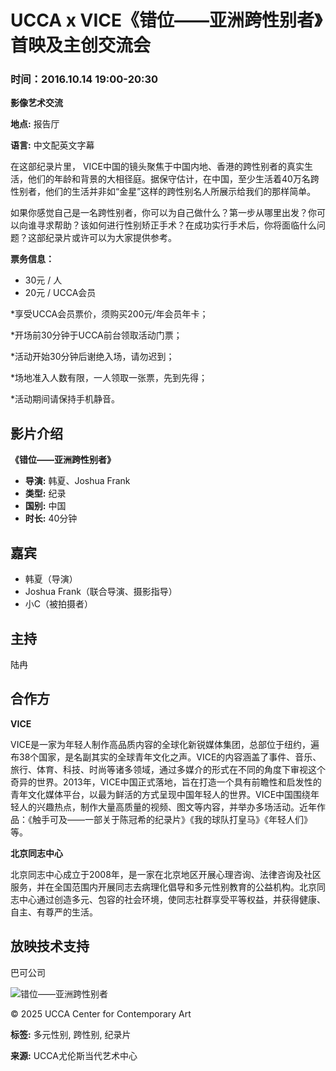 # UCCA x VICE《错位——亚洲跨性别者》首映及主创交流会

### 时间：2016.10.14 19:00-20:30

**影像艺术交流**

**地点:** 报告厅

**语言:** 中文配英文字幕

在这部纪录片里， VICE中国的镜头聚焦于中国内地、香港的跨性别者的真实生活，他们的年龄和背景的大相径庭。据保守估计，在中国，至少生活着40万名跨性别者，他们的生活并非如“金星”这样的跨性别名人所展示给我们的那样简单。

如果你感觉自己是一名跨性别者，你可以为自己做什么？第一步从哪里出发？你可以向谁寻求帮助？该如何进行性别矫正手术？在成功实行手术后，你将面临什么问题？这部纪录片或许可以为大家提供参考。

**票务信息：**

- 30元 / 人
- 20元 / UCCA会员

\*享受UCCA会员票价，须购买200元/年会员年卡；

\*开场前30分钟于UCCA前台领取活动门票；

\*活动开始30分钟后谢绝入场，请勿迟到；

\*场地准入人数有限，一人领取一张票，先到先得；

\*活动期间请保持手机静音。

## 影片介绍

**《错位——亚洲跨性别者》**

- **导演:** 韩夏、Joshua Frank
- **类型:** 纪录
- **国别:** 中国
- **时长:** 40分钟

## 嘉宾

- 韩夏（导演）
- Joshua Frank（联合导演、摄影指导）
- 小C（被拍摄者）

## 主持

陆冉

## 合作方

**VICE**

VICE是一家为年轻人制作高品质内容的全球化新锐媒体集团，总部位于纽约，遍布38个国家，是名副其实的全球青年文化之声。VICE的内容涵盖了事件、音乐、旅行、体育、科技、时尚等诸多领域，通过多媒介的形式在不同的角度下审视这个奇异的世界。2013年，VICE中国正式落地，旨在打造一个具有前瞻性和启发性的青年文化媒体平台，以最为鲜活的方式呈现中国年轻人的世界。VICE中国围绕年轻人的兴趣热点，制作大量高质量的视频、图文等内容，并举办多场活动。近年作品：《触手可及——一部关于陈冠希的纪录片》《我的球队打皇马》《年轻人们》等。

**北京同志中心**

北京同志中心成立于2008年，是一家在北京地区开展心理咨询、法律咨询及社区服务，并在全国范围内开展同志去病理化倡导和多元性别教育的公益机构。北京同志中心通过创造多元、包容的社会环境，使同志社群享受平等权益，并获得健康、自主、有尊严的生活。

## 放映技术支持

巴可公司

![错位——亚洲跨性别者](https://storage/public/images/3/x8d27f-88dc3f-112788.200.jpg)

© 2025 UCCA Center for Contemporary Art

**标签:** 多元性别, 跨性别, 纪录片

**来源:** UCCA尤伦斯当代艺术中心